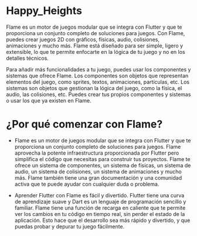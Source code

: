 # Happy_Heights

Flame es un motor de juegos modular que se integra con Flutter y que te proporciona un conjunto completo de soluciones para juegos. Con Flame, puedes crear juegos 2D con gráficos, físicas, audio, colisiones, animaciones y mucho más. Flame está diseñado para ser simple, ligero y extensible, lo que te permite enfocarte en la lógica de tu juego y no en los detalles técnicos.

Para añadir más funcionalidades a tu juego, puedes usar los componentes y sistemas que ofrece Flame. Los componentes son objetos que representan elementos del juego, como sprites, textos, animaciones, partículas, etc. Los sistemas son objetos que gestionan la lógica del juego, como la física, el audio, las colisiones, etc. Puedes crear tus propios componentes y sistemas o usar los que ya existen en Flame.

# ¿Por qué comenzar con Flame?

- Flame es un motor de juegos modular que se integra con Flutter y que te proporciona un conjunto completo de soluciones para juegos. Flame aprovecha la potente infraestructura proporcionada por Flutter pero simplifica el código que necesitas para construir tus proyectos. Flame te ofrece un sistema de componentes, un sistema de físicas, un sistema de audio, un sistema de colisiones, un sistema de animaciones y mucho más. Flame también tiene una gran documentación y una comunidad activa que te puede ayudar con cualquier duda o problema.

- Aprender Flutter con Flame es fácil y divertido. Flutter tiene una curva de aprendizaje suave y Dart es un lenguaje de programación sencillo y familiar. Flame tiene una función de recarga en caliente que te permite ver los cambios en tu código en tiempo real, sin perder el estado de la aplicación. Esto hace que el desarrollo sea más rápido y divertido, y que puedas probar y depurar tu juego fácilmente.
